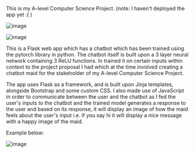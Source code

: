 This is my A-level Computer Science Project. (note: I haven't deployed the app yet :( )

![image](https://github.com/ZukoMcTaco/A-level-Computer-Science-Project/assets/112821163/cc067e11-5255-46bb-a118-a2a65ee52abc)




![image](https://github.com/ZukoMcTaco/A-level-Computer-Science-Project/assets/112821163/cebc2444-c360-429c-aab8-a7b387086674)


This is a Flask web app which has a chatbot which has been trained using the pytorch library in python. The chatbot itself is built upon a 3 layer neural network containing 3 ReLU functions. 
In trained it on certain inputs within context to the project proposal I had which at the time involved creating a chatbot maid for the stakeholder of my A-level Computer Science Project.

The app uses Flask as a framework, and is built upon Jinja templates, alongside Bootstrap and some custom CSS. I also made use of JavaScript in order to communicate between the user and the chatbot as I fed the user's inputs to the chatbot
and the trained model generates a response to the user and based on its response, it will display an image of how the maid feels about the user's input i.e. if you say hi it will display a nice message with a happy image of the maid.


Example below:

![image](https://github.com/ZukoMcTaco/A-level-Computer-Science-Project/assets/112821163/9a7b64b3-6c0e-4ad5-80b5-f8dd02247195)





